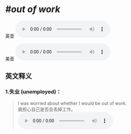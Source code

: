 # ***\#out of work*** 
英音
<audio src="./media/out of work1.aac" controls="controls"></audio>

美音
<audio src="./media/out of work2.aac" controls="controls"></audio>



  

英文释义
---
### 1.**失业 (unemployed)：**  

 > I was worried about whether I would be out of work.  
 > 我担心自己是否会丢掉工作。    
<audio src="./media/23-work.aac" controls="controls"></audio>


